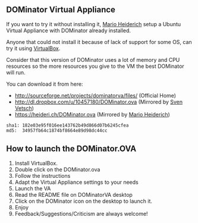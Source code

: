 ## DOMinator Virtual Appliance ##

If you want to try it without installing it, [Mario Heiderich](https://heideri.ch/) setup a Ubuntu Virtual Appliance with DOMinator already installed.

Anyone that could not install it because of lack of support for some OS, can try it using [VirtualBox](http://www.virtualbox.org/).

Consider that this version of DOMinator uses a lot of memory and CPU resources so the
more resources you give to the VM the best DOMinator will run.

You can download it from here:
  * http://sourceforge.net/projects/dominatorva/files/ (Official Home)
  * http://dl.dropbox.com/u/10457180/DOMinator.ova (Mirrored by [Sven Vetsch](http://www.disenchant.ch))
  * https://heideri.ch/DOMinator.ova (Mirrored by [Mario Heiderich](https://heideri.ch/))


```
sha1: 182e03e95f016ee143762b49d866d07b6245cfea
md5:  34957fb64c1874bf8664e89d98dc44cc
```

## How to launch the DOMinator.OVA ##

  1. Install VirtualBox.
  1. Double click on the DOMinator.ova
  1. Follow the instructions
  1. Adapt the Virtual Appliance settings to your needs
  1. Launch the VA
  1. Read the README file on DOMinatorVA desktop
  1. Click on the DOMinator icon on the desktop to launch it.
  1. Enjoy
  1. Feedback/Suggestions/Criticism are always welcome!